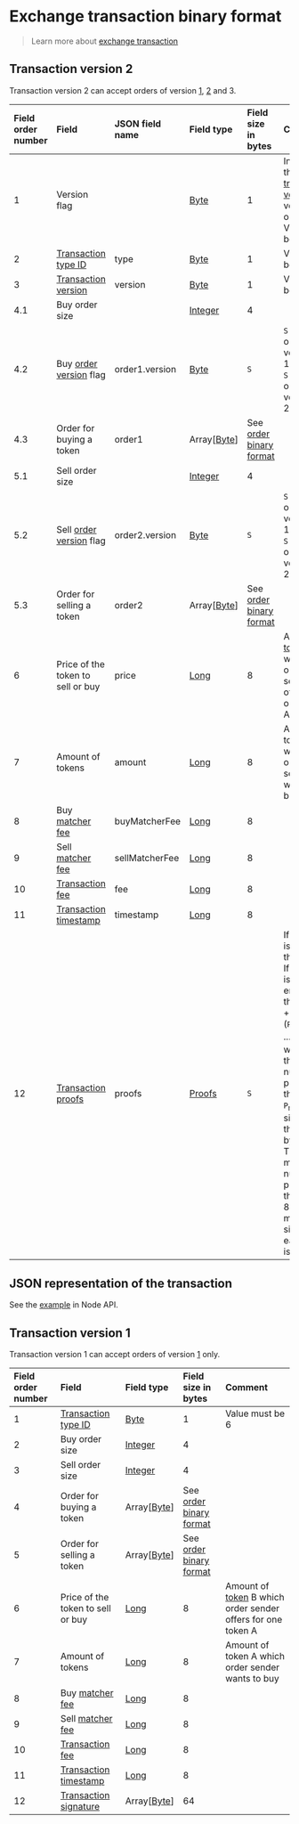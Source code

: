 # Exchange transaction binary format

> Learn more about [exchange transaction](/blockchain/transaction-type/exchange-transaction.md)

## Transaction version 2 <a id="transaction2"></a>

Transaction version 2 can accept orders of version [1](/blockchain/binary-format/order-binary-format.md#order1), [2](/blockchain/binary-format/order-binary-format.md#order2) and 3.

| Field order number | Field | JSON field name | Field type | Field size in bytes | Comment |
| :--- | :--- | :--- | :--- | :--- | :--- |
| 1 | Version flag | | [Byte](/blockchain/blockchain/blockchain-data-types.md) | 1 | Indicates the [transaction version](/blockchain/transaction/transaction-version.md) is version 2 or higher.<br>Value must be 0 |
| 2 | [Transaction type ID](/blockchain/transaction-type.md) | type | [Byte](/blockchain/blockchain/blockchain-data-types.md) | 1 | Value must be 7 |
| 3 | [Transaction version](/blockchain/transaction/transaction-version.md) | version | [Byte](/blockchain/blockchain/blockchain-data-types.md) | 1 | Value must be 2 |
| 4.1 | Buy order size |  | [Integer](/blockchain/blockchain/blockchain-data-types.md) | 4 |  |
| 4.2 | Buy [order version](/blockchain/binary-format/order-binary-format.md) flag | order1.version | [Byte](/blockchain/blockchain/blockchain-data-types.md) | `S` | `S` = 1 if the order version is 1.<br>`S` = 0 if the order version is 2 |
| 4.3 | Order for buying a token | order1 | Array[[Byte](/blockchain/blockchain/blockchain-data-types.md)] | See [order binary format](/blockchain/binary-format/order-binary-format.md) |  |
| 5.1 | Sell order size  |  | [Integer](/blockchain/blockchain/blockchain-data-types.md) | 4 |  |
| 5.2 | Sell [order version](/blockchain/binary-format/order-binary-format.md) flag | order2.version | [Byte](/blockchain/blockchain/blockchain-data-types.md) | `S` | `S` = 1 if the order version is 1.<br>`S` = 0 if the order version is 2 |
| 5.3 | Order for selling a token | order2 | Array[[Byte](/blockchain/blockchain/blockchain-data-types.md)] | See [order binary format](/blockchain/binary-format/order-binary-format.md) |  |
| 6 | Price of the token to sell or buy | price | [Long](/blockchain/blockchain/blockchain-data-types.md) | 8 | Amount of [token](/blockchain/token.md) B which order sender offers for one token A |
| 7 | Amount of tokens  | amount | [Long](/blockchain/blockchain/blockchain-data-types.md) | 8 | Amount of token A which order sender wants to buy |
| 8 | Buy [matcher fee](/blockchain/matcher-fee.md) | buyMatcherFee | [Long](/blockchain/blockchain/blockchain-data-types.md) | 8 |  |
| 9 | Sell [matcher fee](/blockchain/matcher-fee.md) | sellMatcherFee | [Long](/blockchain/blockchain/blockchain-data-types.md) | 8 |  |
| 10 | [Transaction fee](/blockchain/transaction/transaction-fee.md) | fee | [Long](/blockchain/blockchain/blockchain-data-types.md) | 8 |  |
| 11 | [Transaction timestamp](/blockchain/transaction/transaction-timestamp.md) | timestamp | [Long](/blockchain/blockchain/blockchain-data-types.md) | 8 |  |
| 12 | [Transaction proofs](/blockchain/transaction/transaction-proof.md) | proofs | [Proofs](/blockchain/transaction/transaction-proof.md) | `S` | If the array is empty, then `S`= 3. <br>If the array is not empty, then `S` = 3 + 2 × `N` + (`P`<sub>1</sub> + `P`<sub>2</sub> + ... + `P`<sub>n</sub>), where `N` is the number of proofs in the array, `P`<sub>n</sub> is the size on `N`-th proof in bytes. <br>The maximum number of proofs in the array is 8. The maximum size of each proof is 64 bytes |

## JSON representation of the transaction

See the [example](https://nodes.wavesplatform.com/transactions/info/csr25XQHT1c965Fg7cY2vJ7XHYVsudPYrUbdaFqgaqL) in Node API.

## Transaction version 1 <a id="transaction1"></a>

Transaction version 1 can accept orders of version [1](/blockchain/binary-format/order-binary-format.md#order1) only.

| Field order number | Field | Field type | Field size in bytes | Comment |
| :--- | :--- | :--- | :--- | :--- |
| 1 | [Transaction type ID](/blockchain/transaction-type.md) | [Byte](/blockchain/blockchain/blockchain-data-types.md) | 1 | Value must be 6 |
| 2 | Buy order size  | [Integer](/blockchain/blockchain/blockchain-data-types.md) | 4 |  |
| 3 | Sell order size | [Integer](/blockchain/blockchain/blockchain-data-types.md) | 4 |  |
| 4 | Order for buying a token | Array[[Byte](/blockchain/blockchain/blockchain-data-types.md)] | See [order binary format](/blockchain/binary-format/order-binary-format.md) |  |
| 5 | Order for selling a token | Array[[Byte](/blockchain/blockchain/blockchain-data-types.md)] | See [order binary format](/blockchain/binary-format/order-binary-format.md) |  |
| 6 | Price of the token to sell or buy | [Long](/blockchain/blockchain/blockchain-data-types.md) | 8 | Amount of [token](/blockchain/token.md) B which order sender offers for one token A |
| 7 | Amount of tokens | [Long](/blockchain/blockchain/blockchain-data-types.md) | 8 | Amount of token A which order sender wants to buy |
| 8 | Buy [matcher fee](/blockchain/matcher-fee.md) | [Long](/blockchain/blockchain/blockchain-data-types.md) | 8 |  |
| 9 | Sell [matcher fee](/blockchain/matcher-fee.md) | [Long](/blockchain/blockchain/blockchain-data-types.md) | 8 |  |
| 10 | [Transaction fee](/blockchain/transaction/transaction-fee.md) | [Long](/blockchain/blockchain/blockchain-data-types.md) | 8 |  |
| 11 | [Transaction timestamp](/blockchain/transaction/transaction-timestamp.md) | [Long](/blockchain/blockchain/blockchain-data-types.md) | 8 |  |
| 12 | [Transaction signature](/blockchain/transaction/transaction-signature.md) | Array[[Byte](/blockchain/blockchain/blockchain-data-types.md)] | 64 |  |
